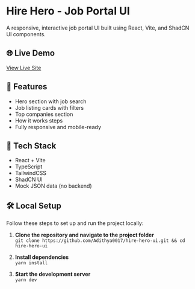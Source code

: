 # Hire Hero - Job Portal UI

A responsive, interactive job portal UI built using React, Vite, and ShadCN UI components.

## 🌐 Live Demo

[View Live Site](https://hire-hero-ui.vercel.app)

## 📁 Features

- Hero section with job search
- Job listing cards with filters
- Top companies section
- How it works steps
- Fully responsive and mobile-ready

## 🚀 Tech Stack

- React + Vite
- TypeScript
- TailwindCSS
- ShadCN UI
- Mock JSON data (no backend)

## 🛠️ Local Setup

Follow these steps to set up and run the project locally:

1. **Clone the repository and navigate to the project folder**  
   `git clone https://github.com/Adithya0017/hire-hero-ui.git && cd hire-hero-ui`

2. **Install dependencies**  
   `yarn install`

3. **Start the development server**  
   `yarn dev`
